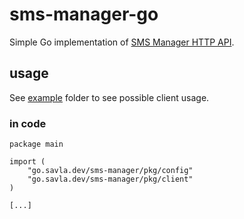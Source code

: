 # sms-manager-go

Simple Go implementation of [SMS Manager HTTP API](https://smsmanager.cz/api/http).

## usage

See [example](/example) folder to see possible client usage.

### in code
```
package main

import (
	"go.savla.dev/sms-manager/pkg/config"
	"go.savla.dev/sms-manager/pkg/client"
)

[...]
```
